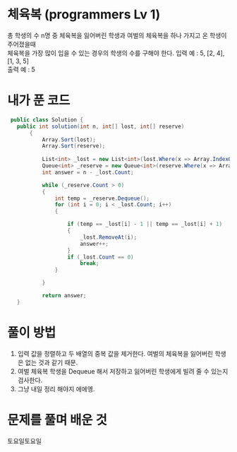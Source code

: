 # 체육복 (programmers Lv 1)
 총 학생의 수 n명 중 체육복을 잃어버린 학생과 여벌의 체육복을 하나 가지고 온 학생이 주어졌을때  
 체육복을 가장 많이 입을 수 있는 경우의 학생의 수를 구해야 한다.
 입력 예 : 5, [2, 4], [1, 3, 5]  
 출력 예 : 5
# 내가 푼 코드
 ```cs
  public class Solution {
    public int solution(int n, int[] lost, int[] reserve)
        {
            Array.Sort(lost);
            Array.Sort(reserve);
        
            List<int> _lost = new List<int>(lost.Where(x => Array.IndexOf(reserve, x) == -1));
            Queue<int> _reserve = new Queue<int>(reserve.Where(x => Array.IndexOf(lost, x) == -1));
            int answer = n - _lost.Count;

            while (_reserve.Count > 0)
            {
                int temp = _reserve.Dequeue();
                for (int i = 0; i < _lost.Count; i++)
                {

                    if (temp == _lost[i] - 1 || temp == _lost[i] + 1)
                    {
                        _lost.RemoveAt(i);
                        answer++;
                    }
                    if (_lost.Count == 0)
                        break;
                }

            }

            return answer;
    }
 ```
# 풀이 방법
 1. 입력 값을 정렬하고 두 배열의 중복 값을 제거한다. 여벌의 체육복을 잃어버린 학생은 없는 것과 같기 때문.
 2. 여벌 체육복 학생을 Dequeue 해서 저장하고 잃어버린 학생에게 빌려 줄 수 있는지 검사한다.
 3. 그냥 내일 정리 해야지 에에엥.
# 문제를 풀며 배운 것
 토요일토요일